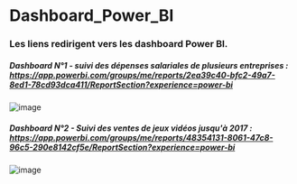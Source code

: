# Dashboard_Power_BI 
### Les liens redirigent vers les dashboard Power BI.
##### Dashboard N°1 - suivi des dépenses salariales de plusieurs entreprises :  https://app.powerbi.com/groups/me/reports/2ea39c40-bfc2-49a7-8ed1-78cd93dca411/ReportSection?experience=power-bi
![image](https://github.com/CedricRandrianarivelo/Dashboard_Power_BI/assets/101066947/0b645b1b-0634-42c0-a63c-9a1a83dd1545)
##### Dashboard N°2 - Suivi des ventes de jeux vidéos jusqu'à 2017 :  https://app.powerbi.com/groups/me/reports/48354131-8061-47c8-96c5-290e8142cf5e/ReportSection?experience=power-bi
![image](https://github.com/CedricRandrianarivelo/Dashboard_Power_BI/assets/101066947/e55449c3-d114-4c6c-b2b1-8b28bcfb9ba8)


